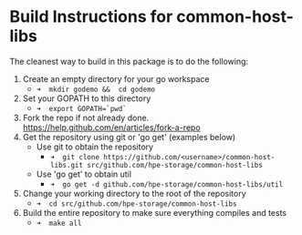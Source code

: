 # Build Instructions for common-host-libs

The cleanest way to build in this package is to do the following:

1. Create an empty directory for your go workspace
   * ```➜  mkdir godemo &&  cd godemo```
2. Set your GOPATH to this directory
   * ```➜  export GOPATH=`pwd` ```
3. Fork the repo if not already done. https://help.github.com/en/articles/fork-a-repo
4. Get the repository using git or 'go get' (examples below)
   * Use git to obtain the repository
     * ```➜  git clone https://github.com/<username>/common-host-libs.git src/github.com/hpe-storage/common-host-libs```
   * Use 'go get' to obtain util
     * ```➜  go get -d github.com/hpe-storage/common-host-libs/util```
5. Change your working directory to the root of the repository
   * ```➜  cd src/github.com/hpe-storage/common-host-libs```
6. Build the entire repository to make sure everything compiles and tests
   * ```➜  make all```
